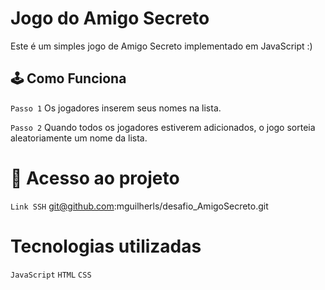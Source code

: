 # Jogo do Amigo Secreto

Este é um simples jogo de Amigo Secreto implementado em JavaScript :)

## :joystick: Como Funciona

`Passo 1` Os jogadores inserem seus nomes na lista.

`Passo 2` Quando todos os jogadores estiverem adicionados, o jogo sorteia aleatoriamente um nome da lista.

# 📁 Acesso ao projeto
`Link SSH` git@github.com:mguilherls/desafio_AmigoSecreto.git

# Tecnologias utilizadas
`JavaScript`
`HTML`
`CSS`
